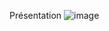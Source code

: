 

<!--
### Hi there 👋
**Aliyoub/aliyoub** is a ✨ _special_ ✨ repository because its `README.md` (this file) appears on your GitHub profile.

Here are some ideas to get you started:

- 🔭 I’m currently working on ...
- 🌱 I’m currently learning ...
- 👯 I’m looking to collaborate on ...
- 🤔 I’m looking for help with ...
- 💬 Ask me about ...
- 📫 How to reach me: ...
- 😄 Pronouns: ...
- ⚡ Fun fact: ...
-->
Présentation
![image](https://github.com/Aliyoub/aliyoub/assets/25158336/d5a9e927-cb4e-4946-9803-52583bd86aae)
